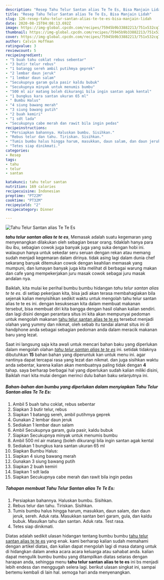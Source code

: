 ```yaml
---
description: "Resep Tahu Telur Santan alias Te Te Es, Bisa Manjain Lidah"
title: "Resep Tahu Telur Santan alias Te Te Es, Bisa Manjain Lidah"
slug: 126-resep-tahu-telur-santan-alias-te-te-es-bisa-manjain-lidah
date: 2020-08-15T04:08:13.692Z
image: https://img-global.cpcdn.com/recipes/75945b9b33882213/751x532cq70/tahu-telur-santan-alias-te-te-es-foto-resep-utama.jpg
thumbnail: https://img-global.cpcdn.com/recipes/75945b9b33882213/751x532cq70/tahu-telur-santan-alias-te-te-es-foto-resep-utama.jpg
cover: https://img-global.cpcdn.com/recipes/75945b9b33882213/751x532cq70/tahu-telur-santan-alias-te-te-es-foto-resep-utama.jpg
author: Calvin Hoffman
ratingvalue: 3
reviewcount: 5
recipeingredient:
- "5 buah tahu coklat rebus sebentar"
- "3 butir telur rebus"
- "1 batangg sereh ambil putihmya geprek"
- "2 lembar daun jeruk"
- "1 lembar daun salam"
- "Secukupnya garam gula pasir kaldu bubuk"
- "Secukupnya minyak untuk menumis bumbu"
- "500 ml air matang boleh dikurangi bila ingin santan agak kental"
- "1 bungkus kara santan ukuran 65 ml"
- " Bumbu Halus"
- "4 siung bawang merah"
- "3 siung bawang putih"
- "2 buah kemiri"
- "1 sdt lada"
- "Secukupnya cabe merah dan rawit bila ingin pedas"
recipeinstructions:
- "Persiapkan bahannya. Haluskan bumbu. Sisihkan."
- "Rebus telur dan tahu. Tiriskan. Sisihkan."
- "Tumis bumbu halus hingga harum, masukkan, daun salam, dan daun jeruk, sereh. Aduk rata. Masukkan santan beri garam, gula, dan kaldu bubuk. Masulkan tahu dan santan. Aduk rata. Test rasa."
- "Tetes siap dinikmati."
categories:
- Resep
tags:
- tahu
- telur
- santan

katakunci: tahu telur santan 
nutrition: 169 calories
recipecuisine: Indonesian
preptime: "PT22M"
cooktime: "PT32M"
recipeyield: "2"
recipecategory: Dinner

---
```



![Tahu Telur Santan alias Te Te Es](https://img-global.cpcdn.com/recipes/75945b9b33882213/751x532cq70/tahu-telur-santan-alias-te-te-es-foto-resep-utama.jpg)

<b><i>tahu telur santan alias te te es</i></b>, Memasak adalah suatu kegemaran yang menyenangkan dilakukan oleh sebagian besar orang. tidaklah hanya para ibu ibu, sebagian cowok juga banyak juga yang suka dengan hobi ini. walaupun hanya untuk sekedar seru seruan dengan rekan atau memang sudah menjadi kegemaran dalam dirinya. tidak asing lagi dalam dunia chef sekarang banyak ditemukan cowok dengan keahlian memasak yang mumpuni, dan lumayan banyak juga kita melihat di berbagai warung makan dan cafe yang mempekerjakan juru masak cowok sebagai juru masak andalan nya.

Baiklah, kita mulai ke perihal bumbu bumbu hidangan <i>tahu telur santan alias te te es</i>. di setiap pekerjaan kita, bisa jadi akan terasa membahagiakan bila sejenak kalian menyisihkan sedikit waktu untuk mengolah tahu telur santan alias te te es ini. dengan kesuksesan kita dalam membuat makanan tersebut, bisa membuat diri kita bangga dengan hasil olahan kalian sendiri. dan lagi disini dengan perantara situs ini kita akan mempunyai pedoman untuk mengolah makanan <u>tahu telur santan alias te te es</u> tersebut menjadi olahan yang yummy dan nikmat, oleh sebab itu tandai alamat situs ini di handphone anda sebagai sebagian pedoman anda dalam meracik makanan baru yang lezat.




Saat ini langsung saja kita awali untuk mencari bahan baku yang diperlukan dalam mengolah olahan <u><i>tahu telur santan alias te te es</i></u> ini. setidak tidaknya dibutuhkan <b>15</b> bahan bahan yang diperuntuk kan untuk menu ini. agar nantinya dapat tercapai rasa yang lezat dan nikmat. dan juga sisihkan waktu anda sebentar, karena kalian akan membuatnya paling tidak dengan <b>4</b> tahap. saya berharap berbagai hal yang diperlukan sudah kalian miliki disini, Baiklah mari kita mulai dengan merinci dulu bahan baku selanjutnya ini.

<!--inarticleads1-->

##### Bahan-bahan dan bumbu yang diperlukan dalam menyiapkan Tahu Telur Santan alias Te Te Es:

1. Ambil 5 buah tahu coklat, rebus sebentar
1. Siapkan 3 butir telur, rebus
1. Siapkan 1 batangg sereh, ambil putihmya geprek
1. Gunakan 2 lembar daun jeruk
1. Sediakan 1 lembar daun salam
1. Ambil Secukupnya garam, gula pasir, kaldu bubuk
1. Siapkan Secukupnya minyak untuk menumis bumbu
1. Ambil 500 ml air matang (boleh dikurangi bila ingin santan agak kental
1. Sediakan 1 bungkus kara santan ukuran 65 ml
1. Siapkan  Bumbu Halus:
1. Siapkan 4 siung bawang merah
1. Gunakan 3 siung bawang putih
1. Siapkan 2 buah kemiri
1. Siapkan 1 sdt lada
1. Siapkan Secukupnya cabe merah dan rawit bila ingin pedas




<!--inarticleads2-->

##### Tahapan membuat Tahu Telur Santan alias Te Te Es:

1. Persiapkan bahannya. Haluskan bumbu. Sisihkan.
1. Rebus telur dan tahu. Tiriskan. Sisihkan.
1. Tumis bumbu halus hingga harum, masukkan, daun salam, dan daun jeruk, sereh. Aduk rata. Masukkan santan beri garam, gula, dan kaldu bubuk. Masulkan tahu dan santan. Aduk rata. Test rasa.
1. Tetes siap dinikmati.




Diatas adalah sedikit ulasan hidangan tentang bumbu bumbu <u>tahu telur santan alias te te es</u> yang enak. kami berharap kalian sudah memahami dengan artikel diatas, dan kalian dapat mengolah lagi di masa datang untuk di hidangkan dalam aneka acara acara keluarga atau sahabat anda. kalian dapat mengulik bumbu bumbu yang ditampilkan diatas selaras dengan harapan anda, sehingga menu <b>tahu telur santan alias te te es</b> ini bs menjadi lebih endess dan menggugah selera lagi. berikut ulasan singkat ini, sampai bertemu kembali di lain hal. semoga hari anda menyenangkan.
